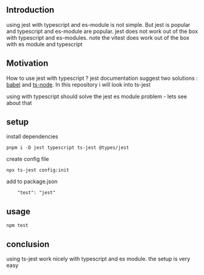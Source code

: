 <h2>Introduction</h2>
using jest with typescript and es-module is not simple. But jest is popular and typescript and es-module are popular. jest does not work out of the box with typescript and es-modules. note the vitest does work out of the box with es module and typescript

<h2>Motivation</h2>
<p>How to use jest with typescript ? jest documentation suggest two solutions : <a href='https://jestjs.io/docs/28.x/getting-started#via-babel'>babel</a> and <a href='https://jestjs.io/docs/28.x/getting-started#via-ts-jest'>ts-node</a>. In this repository i will look into ts-jest</p>
<p>using with typescript should solve the jest es module problem - lets see about that</p>


<h2>setup</h2>

install dependencies
```
pnpm i -D jest typescript ts-jest @types/jest
```

create config file
```
npx ts-jest config:init
```

add to package.json
```
    "test": "jest"
```

<h2>usage</h2>

```
npm test
```

<h2>conclusion</h2>
using ts-jest work nicely with typescript and es module. the setup is very easy